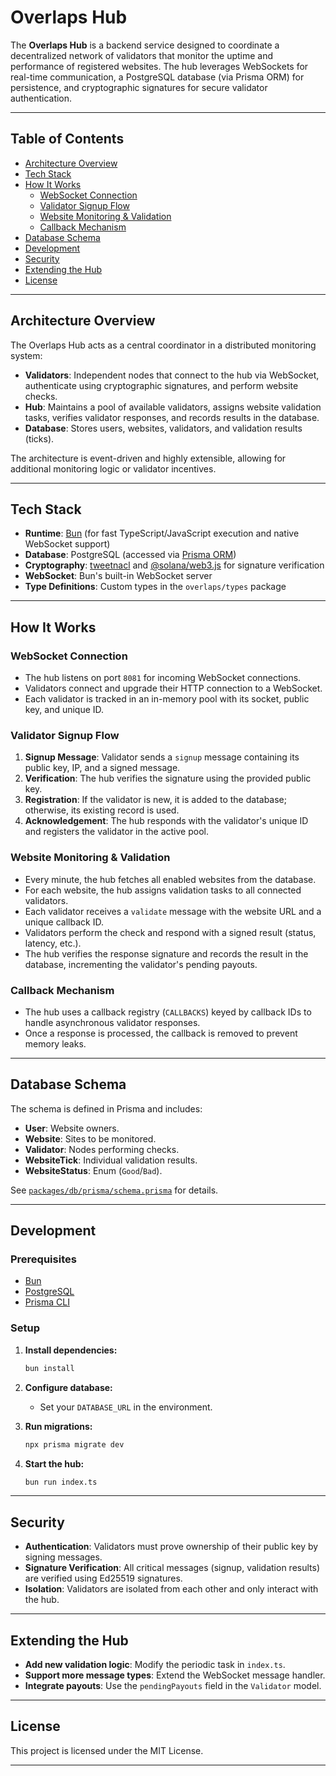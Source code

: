 # Overlaps Hub

The **Overlaps Hub** is a backend service designed to coordinate a decentralized network of validators that monitor the uptime and performance of registered websites. The hub leverages WebSockets for real-time communication, a PostgreSQL database (via Prisma ORM) for persistence, and cryptographic signatures for secure validator authentication.

---

## Table of Contents

- [Architecture Overview](#architecture-overview)
- [Tech Stack](#tech-stack)
- [How It Works](#how-it-works)
  - [WebSocket Connection](#websocket-connection)
  - [Validator Signup Flow](#validator-signup-flow)
  - [Website Monitoring & Validation](#website-monitoring--validation)
  - [Callback Mechanism](#callback-mechanism)
- [Database Schema](#database-schema)
- [Development](#development)
- [Security](#security)
- [Extending the Hub](#extending-the-hub)
- [License](#license)

---

## Architecture Overview

The Overlaps Hub acts as a central coordinator in a distributed monitoring system:

- **Validators**: Independent nodes that connect to the hub via WebSocket, authenticate using cryptographic signatures, and perform website checks.
- **Hub**: Maintains a pool of available validators, assigns website validation tasks, verifies validator responses, and records results in the database.
- **Database**: Stores users, websites, validators, and validation results (ticks).

The architecture is event-driven and highly extensible, allowing for additional monitoring logic or validator incentives.

---

## Tech Stack

- **Runtime**: [Bun](https://bun.sh/) (for fast TypeScript/JavaScript execution and native WebSocket support)
- **Database**: PostgreSQL (accessed via [Prisma ORM](https://www.prisma.io/))
- **Cryptography**: [tweetnacl](https://github.com/dchest/tweetnacl-js) and [@solana/web3.js](https://solana.com/) for signature verification
- **WebSocket**: Bun's built-in WebSocket server
- **Type Definitions**: Custom types in the `overlaps/types` package

---

## How It Works

### WebSocket Connection

- The hub listens on port `8081` for incoming WebSocket connections.
- Validators connect and upgrade their HTTP connection to a WebSocket.
- Each validator is tracked in an in-memory pool with its socket, public key, and unique ID.

### Validator Signup Flow

1. **Signup Message**: Validator sends a `signup` message containing its public key, IP, and a signed message.
2. **Verification**: The hub verifies the signature using the provided public key.
3. **Registration**: If the validator is new, it is added to the database; otherwise, its existing record is used.
4. **Acknowledgement**: The hub responds with the validator's unique ID and registers the validator in the active pool.

### Website Monitoring & Validation

- Every minute, the hub fetches all enabled websites from the database.
- For each website, the hub assigns validation tasks to all connected validators.
- Each validator receives a `validate` message with the website URL and a unique callback ID.
- Validators perform the check and respond with a signed result (status, latency, etc.).
- The hub verifies the response signature and records the result in the database, incrementing the validator's pending payouts.

### Callback Mechanism

- The hub uses a callback registry (`CALLBACKS`) keyed by callback IDs to handle asynchronous validator responses.
- Once a response is processed, the callback is removed to prevent memory leaks.

---

## Database Schema

The schema is defined in Prisma and includes:

- **User**: Website owners.
- **Website**: Sites to be monitored.
- **Validator**: Nodes performing checks.
- **WebsiteTick**: Individual validation results.
- **WebsiteStatus**: Enum (`Good`/`Bad`).

See [`packages/db/prisma/schema.prisma`](packages/db/prisma/schema.prisma) for details.

---

## Development

### Prerequisites

- [Bun](https://bun.sh/)
- [PostgreSQL](https://www.postgresql.org/)
- [Prisma CLI](https://www.prisma.io/docs/cli)

### Setup

1. **Install dependencies:**
   ```sh
   bun install
   ```

2. **Configure database:**
   - Set your `DATABASE_URL` in the environment.

3. **Run migrations:**
   ```sh
   npx prisma migrate dev
   ```

4. **Start the hub:**
   ```sh
   bun run index.ts
   ```

---

## Security

- **Authentication**: Validators must prove ownership of their public key by signing messages.
- **Signature Verification**: All critical messages (signup, validation results) are verified using Ed25519 signatures.
- **Isolation**: Validators are isolated from each other and only interact with the hub.

---

## Extending the Hub

- **Add new validation logic**: Modify the periodic task in `index.ts`.
- **Support more message types**: Extend the WebSocket message handler.
- **Integrate payouts**: Use the `pendingPayouts` field in the `Validator` model.

---

## License

This project is licensed under the MIT License.

---
